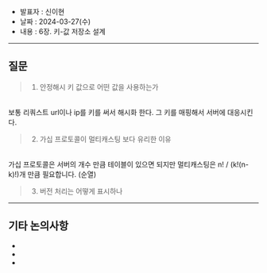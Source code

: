 - 발표자 : 신이현
- 날짜 : 2024-03-27(수)
- 내용 : 6장. 키-값 저장소 설계

---
## 질문
> 1. 안정해시 키 값으로 어떤 값을 사용하는가

<br>
보통 리쿼스트 url이나 ip를 키를 써서 해시화 한다.
그 키를 매핑해서 서버에 대응시킨다.

> 2. 가십 프로토콜이 멀티캐스팅 보다 유리한 이유

<br>
가십 프로토콜은 서버의 개수 만큼 테이블이 있으면 되지만 멀티캐스팅은 n! / (k!(n-k)!)개 만큼 필요합니다.
(순열)

> 3. 버전 처리는 어떻게 표시하나

---
## 기타 논의사항

-
-
-